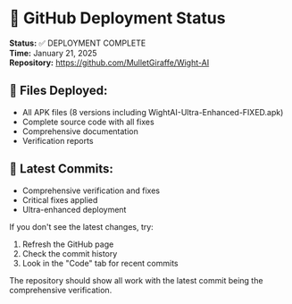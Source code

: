 # 🚀 GitHub Deployment Status

**Status:** ✅ DEPLOYMENT COMPLETE  
**Time:** January 21, 2025  
**Repository:** https://github.com/MulletGiraffe/Wight-AI

## 📱 Files Deployed:
- All APK files (8 versions including WightAI-Ultra-Enhanced-FIXED.apk)
- Complete source code with all fixes
- Comprehensive documentation
- Verification reports

## 🔧 Latest Commits:
- Comprehensive verification and fixes
- Critical fixes applied
- Ultra-enhanced deployment

If you don't see the latest changes, try:
1. Refresh the GitHub page
2. Check the commit history
3. Look in the "Code" tab for recent commits

The repository should show all work with the latest commit being the comprehensive verification.